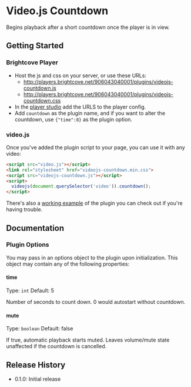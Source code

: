 # Video.js Countdown

Begins playback after a short countdown once the player is in view.

## Getting Started

### Brightcove Player

* Host the js and css on your server, or use these URLs:
  * http://players.brightcove.net/906043040001/plugins/videojs-countdown.js
  * http://players.brightcove.net/906043040001/plugins/videojs-countdown.css
* In the [player studio](https://studio.brightcove.com/products/videocloud/playesr) add the URLS to the player config.
* Add `countdown` as the plugin name, and if you want to alter the countdown, use `{"time":8}` as the plugin option.

### video.js

Once you've added the plugin script to your page, you can use it with any video:

```html
<script src="video.js"></script>
<link rel="stylesheet" href="videojs-countdown.min.css">
<script src="videojs-countdown.js"></script>
<script>
  videojs(document.querySelector('video')).countdown();
</script>
```

There's also a [working example](demo/demo.html) of the plugin you can check out if you're having trouble.

## Documentation
### Plugin Options

You may pass in an options object to the plugin upon initialization. This
object may contain any of the following properties:

#### time
Type: `int`
Default: 5

Number of seconds to count down. 0 would autostart without countdown.

#### mute
Type: `boolean`
Default: false

If true, automatic playback starts muted. Leaves volume/mute state unaffected if the countdown is cancelled.

## Release History

 - 0.1.0: Initial release
